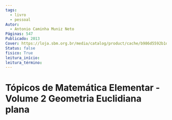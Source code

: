 ```yaml
---
tags:
  - livro
  - pessoal
Autor:
  - Antonio Caminha Muniz Neto
Páginas: 547
Publicado: 2013
Cover: https://loja.sbm.org.br/media/catalog/product/cache/b986d5592b1dcfc7d5b7d57a6da9c9c9/c/p/cpm11_capa_1920x2757.jpg
Status: false
fisico: True
leitura_início: 
leitura_término:
---
```

# Tópicos de Matemática Elementar - Volume 2 Geometria Euclidiana plana